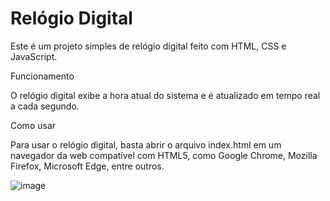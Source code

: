 # Relógio Digital

Este é um projeto simples de relógio digital feito com HTML, CSS e JavaScript.

Funcionamento

O relógio digital exibe a hora atual do sistema e é atualizado em tempo real a cada segundo.

Como usar

Para usar o relógio digital, basta abrir o arquivo index.html em um navegador da web compatível com HTML5, como Google Chrome, Mozilla Firefox, Microsoft Edge, entre outros.

![image](https://user-images.githubusercontent.com/84216265/230628284-6f61773b-deb9-4414-9d40-7ce2e3668bdf.png)
